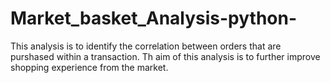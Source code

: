 # Market_basket_Analysis-python-
This analysis is to identify the correlation between orders that are purshased within a transaction. Th aim of this analysis is to further improve shopping experience from the market.
